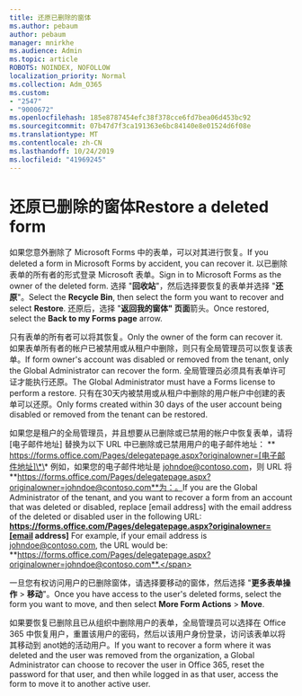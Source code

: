 ```yaml
---
title: 还原已删除的窗体
ms.author: pebaum
author: pebaum
manager: mnirkhe
ms.audience: Admin
ms.topic: article
ROBOTS: NOINDEX, NOFOLLOW
localization_priority: Normal
ms.collection: Adm_O365
ms.custom:
- "2547"
- "9000672"
ms.openlocfilehash: 185e8787454efc38f378cce6fd7bea06d453bc92
ms.sourcegitcommit: 07b47d7f3ca191363e6bc84140e8e01524d6f08e
ms.translationtype: MT
ms.contentlocale: zh-CN
ms.lasthandoff: 10/24/2019
ms.locfileid: "41969245"
---
```

# <a name="restore-a-deleted-form"></a><span data-ttu-id="cc8b2-102">还原已删除的窗体</span><span class="sxs-lookup"><span data-stu-id="cc8b2-102">Restore a deleted form</span></span>

<span data-ttu-id="cc8b2-103">如果您意外删除了 Microsoft Forms 中的表单，可以对其进行恢复。</span><span class="sxs-lookup"><span data-stu-id="cc8b2-103">If you deleted a form in Microsoft Forms by accident, you can recover it.</span></span> <span data-ttu-id="cc8b2-104">以已删除表单的所有者的形式登录 Microsoft 表单。</span><span class="sxs-lookup"><span data-stu-id="cc8b2-104">Sign in to Microsoft Forms as the owner of the deleted form.</span></span> <span data-ttu-id="cc8b2-105">选择 "**回收站**"，然后选择要恢复的表单并选择 "**还原**"。</span><span class="sxs-lookup"><span data-stu-id="cc8b2-105">Select the **Recycle Bin**, then select the form you want to recover and select **Restore**.</span></span> <span data-ttu-id="cc8b2-106">还原后，选择 "**返回我的窗体" 页面**箭头。</span><span class="sxs-lookup"><span data-stu-id="cc8b2-106">Once restored, select the **Back to my Forms page** arrow.</span></span>

<span data-ttu-id="cc8b2-107">只有表单的所有者可以将其恢复。</span><span class="sxs-lookup"><span data-stu-id="cc8b2-107">Only the owner of the form can recover it.</span></span> <span data-ttu-id="cc8b2-108">如果表单所有者的帐户已被禁用或从租户中删除，则只有全局管理员可以恢复该表单。</span><span class="sxs-lookup"><span data-stu-id="cc8b2-108">If form owner's account was disabled or removed from the tenant, only the Global Administrator can recover the form.</span></span> <span data-ttu-id="cc8b2-109">全局管理员必须具有表单许可证才能执行还原。</span><span class="sxs-lookup"><span data-stu-id="cc8b2-109">The Global Administrator must have a Forms license to perform a restore.</span></span> <span data-ttu-id="cc8b2-110">只有在30天内被禁用或从租户中删除的用户帐户中创建的表单可以还原。</span><span class="sxs-lookup"><span data-stu-id="cc8b2-110">Only forms created within 30 days of the user account being disabled or removed from the tenant can be restored.</span></span>

<span data-ttu-id="cc8b2-111">如果您是租户的全局管理员，并且想要从已删除或已禁用的帐户中恢复表单，请将 [电子邮件地址] 替换为以下 URL 中已删除或已禁用用户的电子邮件地址： \*\* https://forms.office.com/Pages/delegatepage.aspx?originalowner=[电子邮件地址]\*\* 例如，如果您的电子邮件地址是 johndoe@contoso.com，则 URL 将**https://forms.office.com/Pages/delegatepage.aspx?originalowner=johndoe@contoso.com**为：。</span><span class="sxs-lookup"><span data-stu-id="cc8b2-111">If you are the Global Administrator of the tenant, and you want to recover a form from an account that was deleted or disabled, replace [email address] with the email address of the deleted or disabled user in the following URL: **https://forms.office.com/Pages/delegatepage.aspx?originalowner=[email address]** For example, if your email address is johndoe@contoso.com, the URL would be: **https://forms.office.com/Pages/delegatepage.aspx?originalowner=johndoe@contoso.com**.</span></span> 

<span data-ttu-id="cc8b2-112">一旦您有权访问用户的已删除窗体，请选择要移动的窗体，然后选择 "**更多表单操作** > **移动**"。</span><span class="sxs-lookup"><span data-stu-id="cc8b2-112">Once you have access to the user's deleted forms, select the form you want to move, and then select **More Form Actions** > **Move**.</span></span>

<span data-ttu-id="cc8b2-113">如果要恢复已删除且已从组织中删除用户的表单，全局管理员可以选择在 Office 365 中恢复用户，重置该用户的密码，然后以该用户身份登录，访问该表单以将其移动到 anot她的活动用户。</span><span class="sxs-lookup"><span data-stu-id="cc8b2-113">If you want to recover a form where it was deleted and the user was removed from the organization, a Global Administrator can choose to recover the user in Office 365, reset the password for that user, and then while logged in as that user, access the form to move it to another active user.</span></span> 